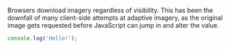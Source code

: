 Browsers download imagery regardless of visibility. This has been the downfall of many client-side attempts at adaptive imagery, as the original image gets requested before JavaScript can jump in and alter the value.

```javascript
console.log('Hello!');
```